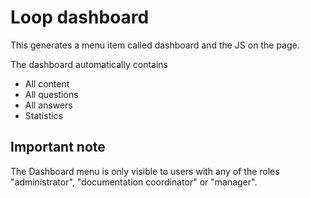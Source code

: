 # Loop dashboard

This generates a menu item called dashboard and the JS on the page. 

The dashboard automatically contains
* All content
* All questions
* All answers
* Statistics

## Important note

The Dashboard menu is only visible to users with any of the roles
"administrator", "documentation coordinator" or "manager".
